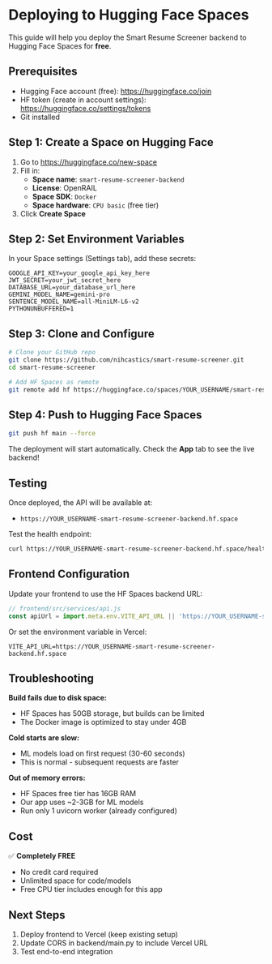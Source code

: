 # Deploying to Hugging Face Spaces

This guide will help you deploy the Smart Resume Screener backend to Hugging Face Spaces for **free**.

## Prerequisites

- Hugging Face account (free): https://huggingface.co/join
- HF token (create in account settings): https://huggingface.co/settings/tokens
- Git installed

## Step 1: Create a Space on Hugging Face

1. Go to https://huggingface.co/new-space
2. Fill in:
   - **Space name**: `smart-resume-screener-backend`
   - **License**: OpenRAIL
   - **Space SDK**: `Docker`
   - **Space hardware**: `CPU basic` (free tier)
3. Click **Create Space**

## Step 2: Set Environment Variables

In your Space settings (Settings tab), add these secrets:

```
GOOGLE_API_KEY=your_google_api_key_here
JWT_SECRET=your_jwt_secret_here
DATABASE_URL=your_database_url_here
GEMINI_MODEL_NAME=gemini-pro
SENTENCE_MODEL_NAME=all-MiniLM-L6-v2
PYTHONUNBUFFERED=1
```

## Step 3: Clone and Configure

```bash
# Clone your GitHub repo
git clone https://github.com/nihcastics/smart-resume-screener.git
cd smart-resume-screener

# Add HF Spaces as remote
git remote add hf https://huggingface.co/spaces/YOUR_USERNAME/smart-resume-screener-backend
```

## Step 4: Push to Hugging Face Spaces

```bash
git push hf main --force
```

The deployment will start automatically. Check the **App** tab to see the live backend!

## Testing

Once deployed, the API will be available at:
- `https://YOUR_USERNAME-smart-resume-screener-backend.hf.space`

Test the health endpoint:
```bash
curl https://YOUR_USERNAME-smart-resume-screener-backend.hf.space/health
```

## Frontend Configuration

Update your frontend to use the HF Spaces backend URL:

```javascript
// frontend/src/services/api.js
const apiUrl = import.meta.env.VITE_API_URL || 'https://YOUR_USERNAME-smart-resume-screener-backend.hf.space';
```

Or set the environment variable in Vercel:
```
VITE_API_URL=https://YOUR_USERNAME-smart-resume-screener-backend.hf.space
```

## Troubleshooting

**Build fails due to disk space:**
- HF Spaces has 50GB storage, but builds can be limited
- The Docker image is optimized to stay under 4GB

**Cold starts are slow:**
- ML models load on first request (30-60 seconds)
- This is normal - subsequent requests are faster

**Out of memory errors:**
- HF Spaces free tier has 16GB RAM
- Our app uses ~2-3GB for ML models
- Run only 1 uvicorn worker (already configured)

## Cost

✅ **Completely FREE**
- No credit card required
- Unlimited space for code/models
- Free CPU tier includes enough for this app

## Next Steps

1. Deploy frontend to Vercel (keep existing setup)
2. Update CORS in backend/main.py to include Vercel URL
3. Test end-to-end integration
